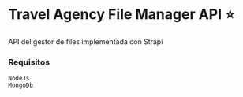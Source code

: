 # Travel Agency File Manager API :star:

API del gestor de files implementada con Strapi

### Requisitos

```
NodeJs
MongoDb
```

